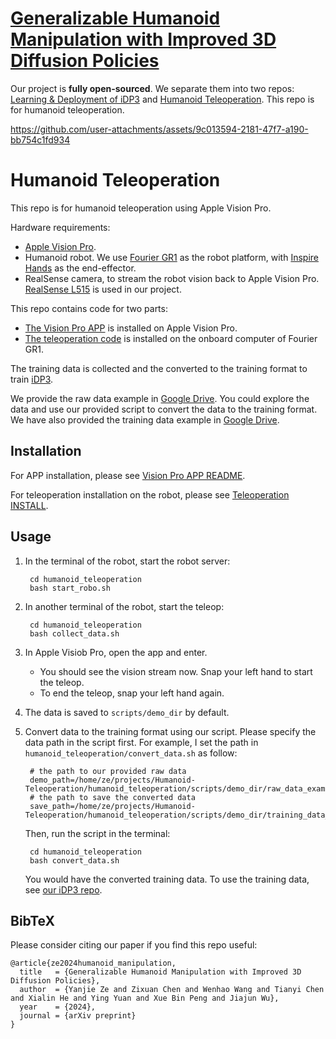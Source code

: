 # [Generalizable Humanoid Manipulation with Improved 3D Diffusion Policies](https://humanoid-manipulation.github.io/)

Our project is **fully open-sourced**. We separate them into two repos: [Learning & Deployment of iDP3](https://github.com/YanjieZe/Improved-3D-Diffusion-Policy) and [Humanoid Teleoperation](https://github.com/YanjieZe/Humanoid-Teleoperation). This repo is for humanoid teleoperation.


https://github.com/user-attachments/assets/9c013594-2181-47f7-a190-bb754c1fd934


# Humanoid Teleoperation

This repo is for humanoid teleoperation using Apple Vision Pro. 

Hardware requirements:
- [Apple Vision Pro](https://www.apple.com/apple-vision-pro/). 
- Humanoid robot. We use [Fourier GR1](https://www.fourierintelligence.com/gr1) as the robot platform, with [Inspire Hands](https://inspire-robots.store/collections/the-dexterous-hands) as the end-effector.
- RealSense camera, to stream the robot vision back to Apple Vision Pro. [RealSense L515](https://www.intelrealsense.com/lidar-camera-l515/) is used in our project.

This repo contains code for two parts:
-  [The Vision Pro APP](vision_pro_app/README.md) is installed on Apple Vision Pro.
-  [The teleoperation code](humanoid_teleoperation/README.md)  is installed on the onboard computer of Fourier GR1. 

The training data is collected and the converted to the training format to train [iDP3](https://github.com/YanjieZe/Improved-3D-Diffusion-Policy).


We provide the raw data example in [Google Drive](https://drive.google.com/file/d/1JOaOYugZDtkrz3aYpQq3w8zQPdy4AudD/view?usp=sharing). You could explore the data and use our provided script to convert the data to the training format. We have also provided the training data example in [Google Drive](https://drive.google.com/file/d/1c-rDOe1CcJM8iUuT1ecXKjDYAn-afy2e/view?usp=sharing).

## Installation

For APP installation, please see [Vision Pro APP README](vision_pro_app/README.md).

For teleoperation installation on the robot, please see [Teleoperation INSTALL](humanoid_teleoperation/README.md).

## Usage


1. In the terminal of the robot, start the robot server:

        cd humanoid_teleoperation
        bash start_robo.sh

2. In another terminal of the robot, start the teleop:

        cd humanoid_teleoperation
        bash collect_data.sh

3. In Apple Visiob Pro, open the app and enter. 
    - You should see the vision stream now. Snap your left hand to start the teleop.
    - To end the teleop, snap your left hand again.

4. The data is saved to `scripts/demo_dir` by default. 


5. Convert data to the training format using our script. Please specify the data path in the script first. For example, I set the path in `humanoid_teleoperation/convert_data.sh` as follow:

        # the path to our provided raw data
        demo_path=/home/ze/projects/Humanoid-Teleoperation/humanoid_teleoperation/scripts/demo_dir/raw_data_example
        # the path to save the converted data
        save_path=/home/ze/projects/Humanoid-Teleoperation/humanoid_teleoperation/scripts/demo_dir/training_data_example

    Then, run the script in the terminal:

        cd humanoid_teleoperation
        bash convert_data.sh
    
    You would have the converted training data. To use the training data, see [our iDP3 repo](https://github.com/YanjieZe/Improved-3D-Diffusion-Policy).



## BibTeX

Please consider citing our paper if you find this repo useful:
```
@article{ze2024humanoid_manipulation,
  title   = {Generalizable Humanoid Manipulation with Improved 3D Diffusion Policies},
  author  = {Yanjie Ze and Zixuan Chen and Wenhao Wang and Tianyi Chen and Xialin He and Ying Yuan and Xue Bin Peng and Jiajun Wu},
  year    = {2024},
  journal = {arXiv preprint}
}
```
